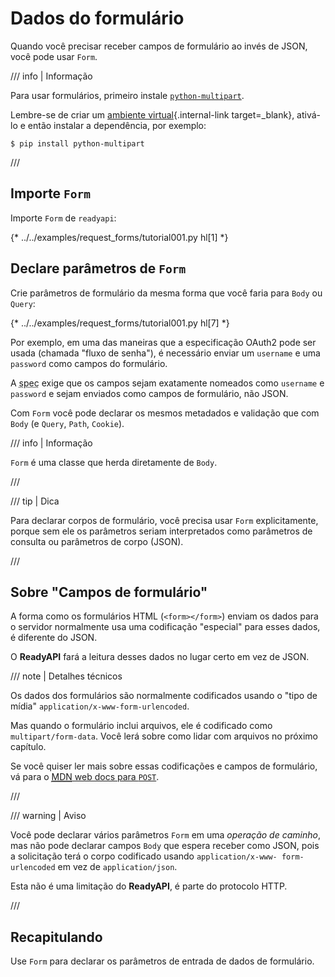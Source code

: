 # Dados do formulário

Quando você precisar receber campos de formulário ao invés de JSON, você pode usar `Form`.

/// info | Informação

Para usar formulários, primeiro instale <a href="https://github.com/Kludex/python-multipart" class="external-link" target="_blank">`python-multipart`</a>.

Lembre-se de criar um [ambiente virtual](../virtual-environments.md){.internal-link target=_blank}, ativá-lo e então instalar a dependência, por exemplo:

```console
$ pip install python-multipart
```

///

## Importe `Form`

Importe `Form` de `readyapi`:

{* ../../examples/request_forms/tutorial001.py hl[1] *}

## Declare parâmetros de `Form`

Crie parâmetros de formulário da mesma forma que você faria para `Body` ou `Query`:

{* ../../examples/request_forms/tutorial001.py hl[7] *}

Por exemplo, em uma das maneiras que a especificação OAuth2 pode ser usada (chamada "fluxo de senha"), é necessário enviar um `username` e uma `password` como campos do formulário.

A <abbr title="especificação">spec</abbr> exige que os campos sejam exatamente nomeados como `username` e `password` e sejam enviados como campos de formulário, não JSON.

Com `Form` você pode declarar os mesmos metadados e validação que com `Body` (e `Query`, `Path`, `Cookie`).

/// info | Informação

`Form` é uma classe que herda diretamente de `Body`.

///

/// tip | Dica

Para declarar corpos de formulário, você precisa usar `Form` explicitamente, porque sem ele os parâmetros seriam interpretados como parâmetros de consulta ou parâmetros de corpo (JSON).

///

## Sobre "Campos de formulário"

A forma como os formulários HTML (`<form></form>`) enviam os dados para o servidor normalmente usa uma codificação "especial" para esses dados, é diferente do JSON.

O **ReadyAPI** fará a leitura desses dados no lugar certo em vez de JSON.

/// note | Detalhes técnicos

Os dados dos formulários são normalmente codificados usando o "tipo de mídia" `application/x-www-form-urlencoded`.

 Mas quando o formulário inclui arquivos, ele é codificado como `multipart/form-data`. Você lerá sobre como lidar com arquivos no próximo capítulo.

Se você quiser ler mais sobre essas codificações e campos de formulário, vá para o <a href="https://developer.mozilla.org/pt-BR/docs/Web/HTTP/Methods/POST" class="external-link" target="_blank"><abbr title="Mozilla Developer Network">MDN</abbr> web docs para <code>POST</code></a>.

///

/// warning | Aviso

Você pode declarar vários parâmetros `Form` em uma *operação de caminho*, mas não pode declarar campos `Body` que espera receber como JSON, pois a solicitação terá o corpo codificado usando `application/x-www- form-urlencoded` em vez de `application/json`.

Esta não é uma limitação do **ReadyAPI**, é parte do protocolo HTTP.

///

## Recapitulando

Use `Form` para declarar os parâmetros de entrada de dados de formulário.
